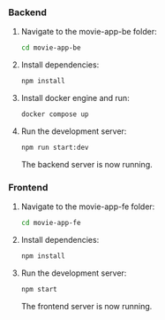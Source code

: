 ### Backend

1. Navigate to the movie-app-be folder:

   ```bash
   cd movie-app-be
   ```

2. Install dependencies:

   ```bash
   npm install
   ```

3. Install docker engine and run:

   ```bash
   docker compose up
   ```

4. Run the development server:

   ```bash
   npm run start:dev
   ```

   The backend server is now running.


### Frontend

1. Navigate to the movie-app-fe folder:

   ```bash
   cd movie-app-fe
   ```

2. Install dependencies:

   ```bash
   npm install
   ```

3. Run the development server:

   ```bash
   npm start
   ```

   The frontend server is now running.


